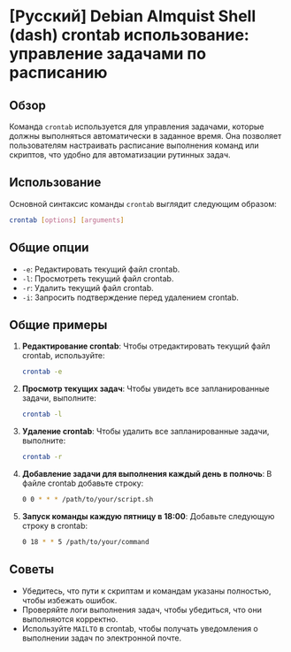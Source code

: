 # [Русский] Debian Almquist Shell (dash) crontab использование: управление задачами по расписанию

## Обзор
Команда `crontab` используется для управления задачами, которые должны выполняться автоматически в заданное время. Она позволяет пользователям настраивать расписание выполнения команд или скриптов, что удобно для автоматизации рутинных задач.

## Использование
Основной синтаксис команды `crontab` выглядит следующим образом:

```bash
crontab [options] [arguments]
```

## Общие опции
- `-e`: Редактировать текущий файл crontab.
- `-l`: Просмотреть текущий файл crontab.
- `-r`: Удалить текущий файл crontab.
- `-i`: Запросить подтверждение перед удалением crontab.

## Общие примеры
1. **Редактирование crontab**:
   Чтобы отредактировать текущий файл crontab, используйте:
   ```bash
   crontab -e
   ```

2. **Просмотр текущих задач**:
   Чтобы увидеть все запланированные задачи, выполните:
   ```bash
   crontab -l
   ```

3. **Удаление crontab**:
   Чтобы удалить все запланированные задачи, выполните:
   ```bash
   crontab -r
   ```

4. **Добавление задачи для выполнения каждый день в полночь**:
   В файле crontab добавьте строку:
   ```bash
   0 0 * * * /path/to/your/script.sh
   ```

5. **Запуск команды каждую пятницу в 18:00**:
   Добавьте следующую строку в crontab:
   ```bash
   0 18 * * 5 /path/to/your/command
   ```

## Советы
- Убедитесь, что пути к скриптам и командам указаны полностью, чтобы избежать ошибок.
- Проверяйте логи выполнения задач, чтобы убедиться, что они выполняются корректно.
- Используйте `MAILTO` в crontab, чтобы получать уведомления о выполнении задач по электронной почте.